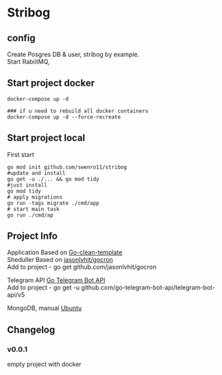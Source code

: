 
# Stribog
## config
Create Posgres DB & user, stribog by example.  
Start RabiitMQ, 
## Start project docker
```
docker-compose up -d

### if u need to rebuild all docker containers
docker-compose up -d --force-recreate
```

## Start project local
First start
```
go mod init github.com/swenro11/stribog
#update and install
go get -u ./... && go mod tidy 
#just install
go mod tidy 
# apply migrations
go run -tags migrate ./cmd/app 
# start main task
go run ./cmd/ap
```

## Project Info
Application Based on [Go-clean-template](https://github.com/evrone/go-clean-template)  
Sheduller Based on [jasonlvhit/gocron](https://github.com/jasonlvhit/gocron)  
Add to project - go get github.com/jasonlvhit/gocron  

Telegram API [Go Telegram Bot API](https://go-telegram-bot-api.dev/)  
Add to project -  go get -u github.com/go-telegram-bot-api/telegram-bot-api/v5  

MongoDB, manual [Ubuntu](https://www.mongodb.com/docs/manual/tutorial/install-mongodb-on-ubuntu/)

## Changelog

### v0.0.1
empty project with docker